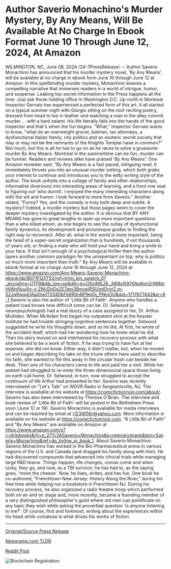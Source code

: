 # Author Saverio Monachino's Murder Mystery, By Any Means, Will Be Available At No Charge In Ebook Format June 10 Through June 12, 2024, At Amazon

WILMINGTON, NC, June 08, 2024 /24-7PressRelease/ -- Author Saverio Monachino has announced that his murder mystery novel, 'By Any Means', will be available at no charge in ebook form June 10 through June 12 at Amazon.  In this spellbinding murder mystery, Monachino weaves a compelling narrative that immerses readers in a world of intrigue, humor, and suspense.  Leaking top secret information to the Press happens all the time. Just ask those holding office in Washington D.C. Up north in Montreal Inspector Gervais has experienced a perfected form of this art.  It all started on a typical summer night with Giorgio sitting on the roof reciting poetry, dressed from head to toe in leather and watching a man in the alley commit murder … with a hard salami. His life literally falls into the hands of the good Inspector and that's when the fun begins.  "What," Inspector Gervais wants to know, "what do an overweight grocer, batman, tax attorneys, a dysfunctional Italian family, city politics and an esoteric secret society that may or may not be the remnants of the Knights Templar have in common?" Not much, but this is all he has to go on as he races to solve a gruesome murder By Any Means. Montréal in the summertime can be fun, murder can be funnier.  Readers and reviews alike have praised 'By Any Means'. One Amazon reviewer said, "By Any Means is a fast paced, intriguing read. It immediately thrusts you into an unusual murder setting, which both grabs your interest to continue and introduces you to the witty writing style of the author. The book unfolds into a collage of family and other relationships, informative diversions into interesting areas of learning, and a front row seat to figuring out 'who dunnit'. I enjoyed the many interesting characters along with the wit and humor. I look forward to more from Saverio."  Another stated, "Funny? Yes, and the comedy is truly both deep and subtle. A mystery? Indeed, a murder mystery but those pages seem to cover the deeper mystery investigated by the author. It is obvious that BY ANY MEANS has gone to great lengths to open up more important questions than a who killed whom, as one begins to see the outlay of dysfunctional family dynamics, its development and picturesque guides to finding the right way to reconnect. After all, what in the world is more important, being the head of a super-secret organization that is hundreds, if not thousands of years old, or finding a mate who will hold your hand and bring a smile to your face. If that isn't enough of a psychological thriller then the author layers another common paradigm for the unrepentant on top; why is politics so much more important than truth."  By Any Means will be available in ebook format at no charge June 10 through June 12, 2024 at https://www.amazon.com/Any-Means-Saverio-Monachino-ebook/dp/B071FQ3T52/ref=tmm_kin_swatch_0?_encoding=UTF8&dib_tag=se&dib=eyJ2IjoiMSJ9._N68xl597i0kqKon2rNMmHtWnfiluuXn-z-2NUDnDsZE7am3BmveiRSlUmlOrnrZ.m-S2Jq9wqgOAai0iwf7334DkFb6RSnBP9ejOj_PNmOU&qid=1717677442&sr=8-1  Saverio is also the author of 'Little Bit of Faith'. Anyone who handles a patient load knows how difficult some can be. Dr. Selwood (a neuropsychologist) had a real doozy of a case assigned to her, Dr. Arthur McAiden. When McAiden first began his outpatient stint at the Kessler Institute he had trouble stringing cognitive sentences together. Selwood suggested he write his thoughts down, and so he did. At first, he wrote of the accident itself, which had her wondering how he knew what he did. Then his story moved on and intertwined his recovery process with what she believed to be a work of fiction. If he was trying to have fun at her expense, she did not know. Either way, it didn't matter, but, when he moved on and began describing his take on the triune others have used to describe his faith, she wanted to file this away in the circular trash can beside her desk. Then one of his characters came to life and paid her a visit. While her patient had struggled to re-enter the three-dimensional space those living on earth call home, Dr. Selwood, in turn, now struggled to accept the continuum of life Arthur had presented to her.  Saverio was recently interviewed on "Let's Talk" on WDVR Radio in Sergeantsville, NJ. The interview is available at his website at https://comicfictionnoir.com/about/.  Saverio has also been interviewed by Theresa O'Brian. The interview and book review of 'Little Bit of Faith' will be posted in the Bethlehem Press soon (June 12 or 19).  Saverio Monachino is available for media interviews and can be reached by email at r1234f56r@yahoo.com. More information is available on his website at https://comicfictionnoir.com.  "A Little Bit of Faith" and "By Any Means" are available on Amazon at https://www.amazon.com/s?i=stripbooks&rh=p_27%3ASaverio+Monachino&s=relevancerank&text=Saverio+Monachino&ref=dp_byline_sr_book_1.  About Saverio Monachino:  Saverio Monachino has worked in the Bio-Pharmaceutical arena in various regions of the U.S. and Canada (and dragged his family along with him). He had discovered compounds that advanced into clinical trials while managing large R&D teams. Things happen, life changes, comas come and when lucky, they go, and now, as a TBI survivor, he has had to, as the saying goes, 'move the cheese'. Now, he lives, writes, and has fun.  One book he co-authored, "Frenchtown New Jersey: History Along the River," during his free time while helping run a bookstore in Frenchtown NJ. During his recovery process, he also organized a radio theatre troop which performed both on air and on stage and, more recently, became a founding member of a very distinguished philosopher's guild where old men can pontificate on any topic they wish while asking the proverbial question 'is anyone listening to me?'. Of course, first and foremost, writing about the experiences within his head while comatose is what drives his works of fiction 

---

[Original/Source Press Release](https://www.24-7pressrelease.com/press-release/511495/author-saverio-monachinos-murder-mystery-by-any-means-will-be-available-at-no-charge-in-ebook-format-june-10-through-june-12-2024-at-amazon)
                    

[Newsramp.com TLDR](None) 



[Reddit Post](https://www.reddit.com/r/BookNews/comments/1dax44j/free_ebook_release_of_by_any_means_murder_mystery/) 



![Blockchain Registration](https://cdn.newsramp.app/24-7PressRelease/qrcode/246/8/limeIgJe.webp)